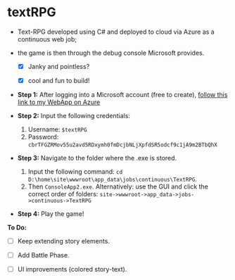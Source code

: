 # textRPG
- Text-RPG developed using C# and deployed to cloud via Azure as a continuous web job;
- the game is then through the debug console Microsoft provides. 

     - [x] Janky and pointless? 
     - [x] cool and fun to build!


- **Step 1:**
After logging into a Microsoft account (free to create), 
[follow this link to my WebApp on Azure](<https://textrpg.scm.azurewebsites.net/DebugConsole> "textRPG-->Azure continuous WebJob.")




- **Step 2:**
Input the following credentials:
  1. Username: `$textRPG`
  2. Password: `cbrTFGZRMov55u2avd5RDxymh0fmDcjbNLjXpfdSR5odcf9c1jA9m2BTbQhX`
- **Step 3:**
Navigate to the folder where the .exe is stored.
  1. Input the following command: `cd D:\home\site\wwwroot\app_data\jobs\continuous\TextRPG`.
  2. Then `ConsoleApp2.exe`.
Alternatively: use the GUI and click the correct order of folders: `site->wwwroot->app_data->jobs->continuous->TextRPG`

- **Step 4:**
Play the game!



**To Do:**
- [ ] Keep extending story elements.
- [ ] Add Battle Phase.
- [ ] UI improvements (colored story-text).





